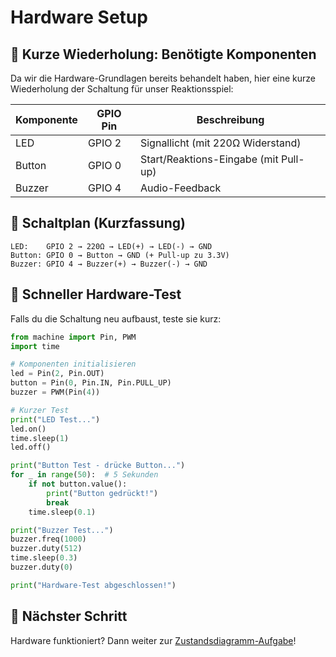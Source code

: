 # Hardware Setup

## 🔧 Kurze Wiederholung: Benötigte Komponenten

Da wir die Hardware-Grundlagen bereits behandelt haben, hier eine kurze Wiederholung der Schaltung für unser Reaktionsspiel:

| Komponente | GPIO Pin | Beschreibung |
|------------|----------|--------------|
| LED | GPIO 2 | Signallicht (mit 220Ω Widerstand) |
| Button | GPIO 0 | Start/Reaktions-Eingabe (mit Pull-up) |
| Buzzer | GPIO 4 | Audio-Feedback |

## 🔌 Schaltplan (Kurzfassung)

```
LED:    GPIO 2 → 220Ω → LED(+) → LED(-) → GND
Button: GPIO 0 → Button → GND (+ Pull-up zu 3.3V)
Buzzer: GPIO 4 → Buzzer(+) → Buzzer(-) → GND
```

## 🧪 Schneller Hardware-Test

Falls du die Schaltung neu aufbaust, teste sie kurz:

```python
from machine import Pin, PWM
import time

# Komponenten initialisieren
led = Pin(2, Pin.OUT)
button = Pin(0, Pin.IN, Pin.PULL_UP)
buzzer = PWM(Pin(4))

# Kurzer Test
print("LED Test...")
led.on()
time.sleep(1)
led.off()

print("Button Test - drücke Button...")
for _ in range(50):  # 5 Sekunden
    if not button.value():
        print("Button gedrückt!")
        break
    time.sleep(0.1)

print("Buzzer Test...")
buzzer.freq(1000)
buzzer.duty(512)
time.sleep(0.3)
buzzer.duty(0)

print("Hardware-Test abgeschlossen!")
```

## 🎯 Nächster Schritt

Hardware funktioniert? Dann weiter zur [Zustandsdiagramm-Aufgabe](state-diagram-exercise.md)!
